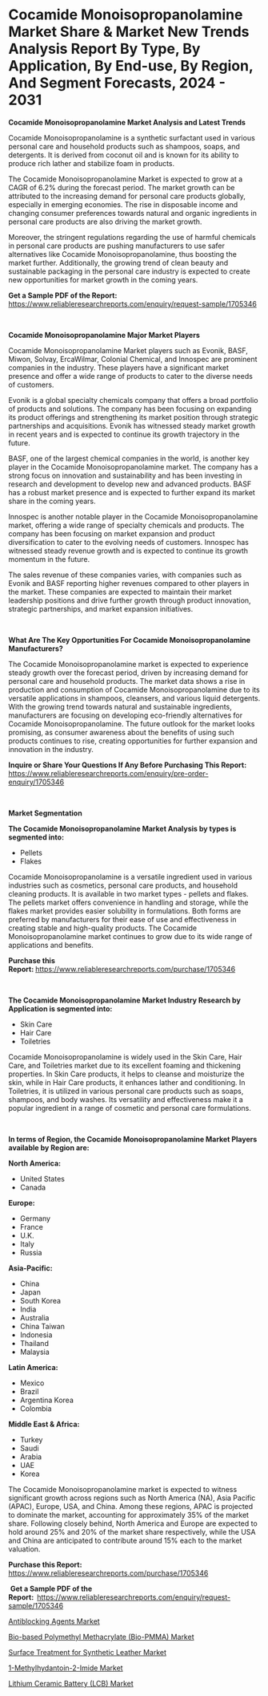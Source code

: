<p><h1>Cocamide Monoisopropanolamine Market Share & Market New Trends Analysis Report By Type, By Application, By End-use, By Region, And Segment Forecasts, 2024 - 2031</h1></p><p><strong>Cocamide Monoisopropanolamine Market Analysis and Latest Trends</strong></p>
<p><p>Cocamide Monoisopropanolamine is a synthetic surfactant used in various personal care and household products such as shampoos, soaps, and detergents. It is derived from coconut oil and is known for its ability to produce rich lather and stabilize foam in products. </p><p>The Cocamide Monoisopropanolamine Market is expected to grow at a CAGR of 6.2% during the forecast period. The market growth can be attributed to the increasing demand for personal care products globally, especially in emerging economies. The rise in disposable income and changing consumer preferences towards natural and organic ingredients in personal care products are also driving the market growth.</p><p>Moreover, the stringent regulations regarding the use of harmful chemicals in personal care products are pushing manufacturers to use safer alternatives like Cocamide Monoisopropanolamine, thus boosting the market further. Additionally, the growing trend of clean beauty and sustainable packaging in the personal care industry is expected to create new opportunities for market growth in the coming years.</p></p>
<p><strong>Get a Sample PDF of the Report:&nbsp;</strong> <a href="https://www.reliableresearchreports.com/enquiry/request-sample/1705346">https://www.reliableresearchreports.com/enquiry/request-sample/1705346</a></p>
<p>&nbsp;</p>
<p><strong>Cocamide Monoisopropanolamine Major Market Players</strong></p>
<p><p>Cocamide Monoisopropanolamine Market players such as Evonik, BASF, Miwon, Solvay, ErcaWilmar, Colonial Chemical, and Innospec are prominent companies in the industry. These players have a significant market presence and offer a wide range of products to cater to the diverse needs of customers.</p><p>Evonik is a global specialty chemicals company that offers a broad portfolio of products and solutions. The company has been focusing on expanding its product offerings and strengthening its market position through strategic partnerships and acquisitions. Evonik has witnessed steady market growth in recent years and is expected to continue its growth trajectory in the future.</p><p>BASF, one of the largest chemical companies in the world, is another key player in the Cocamide Monoisopropanolamine market. The company has a strong focus on innovation and sustainability and has been investing in research and development to develop new and advanced products. BASF has a robust market presence and is expected to further expand its market share in the coming years.</p><p>Innospec is another notable player in the Cocamide Monoisopropanolamine market, offering a wide range of specialty chemicals and products. The company has been focusing on market expansion and product diversification to cater to the evolving needs of customers. Innospec has witnessed steady revenue growth and is expected to continue its growth momentum in the future.</p><p>The sales revenue of these companies varies, with companies such as Evonik and BASF reporting higher revenues compared to other players in the market. These companies are expected to maintain their market leadership positions and drive further growth through product innovation, strategic partnerships, and market expansion initiatives.</p></p>
<p>&nbsp;</p>
<p><strong>What Are The Key Opportunities For Cocamide Monoisopropanolamine Manufacturers?</strong></p>
<p><p>The Cocamide Monoisopropanolamine market is expected to experience steady growth over the forecast period, driven by increasing demand for personal care and household products. The market data shows a rise in production and consumption of Cocamide Monoisopropanolamine due to its versatile applications in shampoos, cleansers, and various liquid detergents. With the growing trend towards natural and sustainable ingredients, manufacturers are focusing on developing eco-friendly alternatives for Cocamide Monoisopropanolamine. The future outlook for the market looks promising, as consumer awareness about the benefits of using such products continues to rise, creating opportunities for further expansion and innovation in the industry.</p></p>
<p><strong>Inquire or Share Your Questions If Any Before Purchasing This Report:</strong> <a href="https://www.reliableresearchreports.com/enquiry/pre-order-enquiry/1705346">https://www.reliableresearchreports.com/enquiry/pre-order-enquiry/1705346</a></p>
<p>&nbsp;</p>
<p><strong>Market Segmentation</strong></p>
<p><strong>The Cocamide Monoisopropanolamine Market Analysis by types is segmented into:</strong></p>
<p><ul><li>Pellets</li><li>Flakes</li></ul></p>
<p><p>Cocamide Monoisopropanolamine is a versatile ingredient used in various industries such as cosmetics, personal care products, and household cleaning products. It is available in two market types - pellets and flakes. The pellets market offers convenience in handling and storage, while the flakes market provides easier solubility in formulations. Both forms are preferred by manufacturers for their ease of use and effectiveness in creating stable and high-quality products. The Cocamide Monoisopropanolamine market continues to grow due to its wide range of applications and benefits.</p></p>
<p><strong>Purchase this Report:&nbsp;</strong><a href="https://www.reliableresearchreports.com/purchase/1705346">https://www.reliableresearchreports.com/purchase/1705346</a></p>
<p>&nbsp;</p>
<p><strong>The Cocamide Monoisopropanolamine Market Industry Research by Application is segmented into:</strong></p>
<p><ul><li>Skin Care</li><li>Hair Care</li><li>Toiletries</li></ul></p>
<p><p>Cocamide Monoisopropanolamine is widely used in the Skin Care, Hair Care, and Toiletries market due to its excellent foaming and thickening properties. In Skin Care products, it helps to cleanse and moisturize the skin, while in Hair Care products, it enhances lather and conditioning. In Toiletries, it is utilized in various personal care products such as soaps, shampoos, and body washes. Its versatility and effectiveness make it a popular ingredient in a range of cosmetic and personal care formulations.</p></p>
<p>&nbsp;</p>
<p><strong>In terms of Region, the Cocamide Monoisopropanolamine Market Players available by Region are:</strong></p>
<p>
    <p> <strong> North America: </strong>
        <ul>
            <li>United States</li>
            <li>Canada</li>
        </ul>
        </p> 
    <p> <strong> Europe: </strong>
        <ul>
            <li>Germany</li>
            <li>France</li>
            <li>U.K.</li>
            <li>Italy</li>
            <li>Russia</li>
        </ul>
        </p> 
    <p> <strong> Asia-Pacific: </strong>
        <ul>
            <li>China</li>
            <li>Japan</li>
            <li>South Korea</li>
            <li>India</li>
            <li>Australia</li>
            <li>China Taiwan</li>
            <li>Indonesia</li>
            <li>Thailand</li>
            <li>Malaysia</li>
        </ul>
        </p> 
    <p> <strong> Latin America: </strong>
        <ul>
            <li>Mexico</li>
            <li>Brazil</li>
            <li>Argentina Korea</li>
            <li>Colombia</li>
        </ul>
        </p> 
    <p> <strong> Middle East & Africa: </strong>
        <ul>
            <li>Turkey</li>
            <li>Saudi</li>
            <li>Arabia</li>
            <li>UAE</li>
            <li>Korea</li>
        </ul>
    </p>
    </p>
<p><p>The Cocamide Monoisopropanolamine market is expected to witness significant growth across regions such as North America (NA), Asia Pacific (APAC), Europe, USA, and China. Among these regions, APAC is projected to dominate the market, accounting for approximately 35% of the market share. Following closely behind, North America and Europe are expected to hold around 25% and 20% of the market share respectively, while the USA and China are anticipated to contribute around 15% each to the market valuation.</p></p>
<p><strong>Purchase this Report: </strong><a href="https://www.reliableresearchreports.com/purchase/1705346">https://www.reliableresearchreports.com/purchase/1705346</a></p>
<p>&nbsp;<strong>Get a Sample PDF of the Report:&nbsp;&nbsp;</strong><a href="https://www.reliableresearchreports.com/enquiry/request-sample/1705346">https://www.reliableresearchreports.com/enquiry/request-sample/1705346</a></p>
<p><strong></strong></p>
<p><p><a href="https://github.com/ChiragRP21/Market-Research-Report-List-3/blob/main/antiblocking-agents-market.md">Antiblocking Agents Market</a></p><p><a href="https://github.com/Airanohannonzb68e5pb53oc1/Market-Research-Report-List-1/blob/main/bio-based-polymethyl-methacrylate-bio-pmma-market.md">Bio-based Polymethyl Methacrylate (Bio-PMMA) Market</a></p><p><a href="https://github.com/fiixsa/Market-Research-Report-List-1/blob/main/surface-treatment-for-synthetic-leather-market.md">Surface Treatment for Synthetic Leather Market</a></p><p><a href="https://github.com/cecuraprangm/Market-Research-Report-List-1/blob/main/1-methylhydantoin-2-imide-market.md">1-Methylhydantoin-2-Imide Market</a></p><p><a href="https://github.com/fiixsa/Market-Research-Report-List-1/blob/main/lithium-ceramic-battery-lcb-market.md">Lithium Ceramic Battery (LCB) Market</a></p></p>